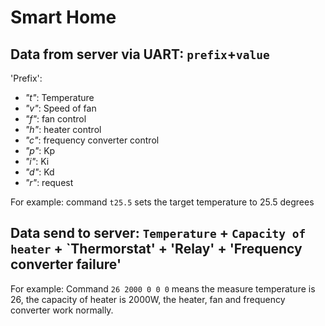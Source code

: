 # Smart Home
## Data from server via UART: `prefix`+`value`
'Prefix':
+ _"t"_: Temperature
+ _"v"_: Speed of fan
+ _"f"_: fan control
+ _"h"_: heater control
+ _"c"_: frequency converter control 
+ _"p"_: Kp
+ _"i"_: Ki
+ _"d"_: Kd
+ _"r"_: request

For example: command `t25.5` sets the target temperature to 25.5 degrees

## Data send to server: `Temperature` + `Capacity of heater` + `Thermorstat' + 'Relay' + 'Frequency converter failure'

For example: Command `26 2000 0 0 0` means the measure temperature is 26, the capacity of heater is 2000W, 
the heater, fan and frequency converter work normally.